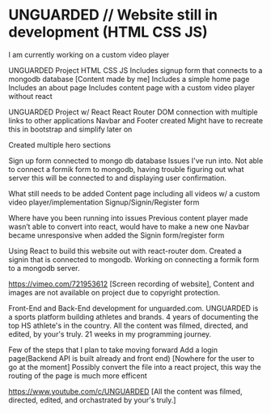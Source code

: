 # UNGUARDED // Website still in development (HTML CSS JS)

I am currently working on a custom video player


UNGUARDED Project 
HTML CSS JS
Includes signup form that connects to a mongodb database [Content made by me]
Includes a simple home page
Includes an about page
Includes content page with a custom video player without react 


UNGUARDED Project w/ React
             React Router DOM connection with multiple links to other applications
	Navbar and Footer created 
		Might have to recreate this in bootstrap and simplify later on
	
Created multiple hero sections
	
Sign up form connected to mongo db database
Issues I've run into. Not able to connect a formik form to mongodb, having trouble figuring out what server this will be connected to  and displaying user confirmation. 
             

What still needs to be added
Content page including all videos w/ a custom video player/implementation
Signup/Signin/Register form 

Where have you been running into issues 
Previous content player made wasn’t able to convert into react, would have to make a new one
Navbar became unresponsive when added the Signin form/register form



Using React to build this website out with react-router dom. Created a signin that is connected to mongodb. Working on connecting a formik form to a mongodb server.

https://vimeo.com/721953612 [Screen recording of website], 
Content and images are not available on project due to copyright protection.

Front-End and Back-End development for unguarded.com. UNGUARDED is a sports platform building athletes and brands. 4 years of documenting the top HS athlete's in the country. All the content was filmed, directed, and edited, by your's truly. 21 weeks in my programming journey. 

Few of the steps that I plan to take moving forward
  Add a login page(Backend API is built already and front end) [Nowhere for the user to go at the moment]
  Possibly convert the file into a react project, this way the routing of the page is much more efficent 
  
https://www.youtube.com/c/UNGUARDED [All the content was filmed, directed, edited, and orchastrated by your's truly.]


